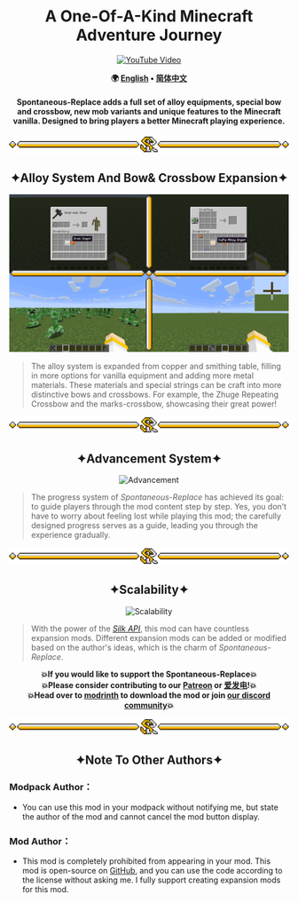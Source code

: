 <!--suppress HtmlDeprecatedAttribute -->
<div align = "center">

# A One-Of-A-Kind Minecraft Adventure Journey

[![YouTube Video](https://img.youtube.com/vi/SpDuqRVBmPI/0.jpg)](https://www.youtube.com/watch?v=SpDuqRVBmPI)

**🌍 [English](README/README.en_us.md) • [简体中文](README/README.zh_cn.md)**

#### Spontaneous-Replace adds a full set of alloy equipments, special bow and crossbow, new mob variants and unique features to the Minecraft vanilla. Designed to bring players a better Minecraft playing experience.

</div>

![Line](https://raw.githubusercontent.com/Saikel-Orado-Liu/Spontaneous-Replace/1.20.2/img/Line.png)

<div align = "center">

## ✦Alloy System And Bow& Crossbow Expansion✦

![Alloy and bow](/img/AlloyAndBow.gif)

</div>

> The alloy system is expanded from copper and smithing table, filling in more options for vanilla equipment and adding more metal materials. These
> materials and special strings can be craft into more distinctive bows and crossbows. For example, the Zhuge Repeating Crossbow and the marks-crossbow,
> showcasing their great power!

![Line](https://raw.githubusercontent.com/Saikel-Orado-Liu/Spontaneous-Replace/1.20.2/img/Line.png)

<div align = "center">

## ✦Advancement System✦

![Advancement](/img/Advancement.gif)

</div>

> The progress system of *Spontaneous-Replace* has achieved its goal: to guide players through the mod content step by step. Yes, you don’t have to worry about
> feeling lost while playing this mod; the carefully designed progress serves as a guide, leading you through the experience gradually.

![Line](https://raw.githubusercontent.com/Saikel-Orado-Liu/Spontaneous-Replace/1.20.2/img/Line.png)

<div align = "center">

## ✦Scalability✦

![Scalability](/img/Scalability.gif)

</div>

> With the power of the *[Silk API](https://github.com/Silk-MC/Silk-API)*, this mod can have countless expansion mods. Different expansion mods can be added or
> modified based on the author's ideas, which is the charm of *Spontaneous-Replace*.

<div align = "center">

**💥If you would like to support the Spontaneous-Replace💥**<br>
**💥Please consider contributing to our [Patreon](https://www.patreon.com/GameGeek_Saikel) or [爱发电](https://afdian.net/a/GameGeek_Saikel)!💥**<br>
**💥Head over to [modrinth](https://modrinth.com/mod/spontaneous-replace) to download the mod or
join [our discord community](https://discord.com/invite/ChRbMFgVw3)💥**

</div>

![Line](https://raw.githubusercontent.com/Saikel-Orado-Liu/Spontaneous-Replace/1.20.2/img/Line.png)

<h2 align = "center">✦Note To Other Authors✦</h2>

### Modpack Author：

- You can use this mod in your modpack without notifying me, but state the author of the mod and cannot cancel the mod button display.

### Mod Author：

- This mod is completely prohibited from appearing in your mod. This mod is open-source on [GitHub](https://github.com/Saikel-Orado-Liu/Spontaneous-Replace),
  and you can use the code according to the license without asking me. I fully support creating expansion mods for this mod.